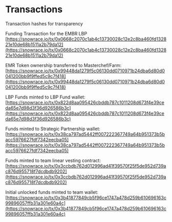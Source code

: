 # Transactions

Transaction hashes for transparency

Funding Transaction for the EMBR LBP
[https://snowrace.io/tx/0x0668c2070c1ab4c13730028c12e2c8ba460fd132821e10de68b1511a2b79da12](https://snowrace.io/tx/0x0668c2070c1ab4c13730028c12e2c8ba460fd132821e10de68b1511a2b79da12)

EMR Token ownership transferred to Masterchef/Farm:
[https://snowrace.io/tx/0x99448da1279f5c06130dd0710971b24dba6d80d0041200bb9f9ffed5c9c7f418](https://snowrace.io/tx/0x99448da1279f5c06130dd0710971b24dba6d80d0041200bb9f9ffed5c9c7f418)

LBP Funds minted to LBP Fund wallet:
[https://snowrace.io/tx/0x822d8aa095426cbddb787c1011208d673f4e39ceda65e7d98d3f36d926586b3c](https://snowrace.io/tx/0x822d8aa095426cbddb787c1011208d673f4e39ceda65e7d98d3f36d926586b3c)

Funds minted to Strategic Partnership wallet:
[https://snowrace.io/tx/0x38ca797ad5442ff007222367749a64b951373b5bacc5976627fdf7342eecba05](https://snowrace.io/tx/0x38ca797ad5442ff007222367749a64b951373b5bacc5976627fdf7342eecba05)

Funds minted to team linear vesting contract:
[https://snowrace.io/tx/0x3ccbdb762d012996ad41f39570f25f5de952d739ac876d955718f7dcdbdb9202](https://snowrace.io/tx/0x3ccbdb762d012996ad41f39570f25f5de952d739ac876d955718f7dcdbdb9202)

Initial unlocked funds minted to team wallet:
[https://snowrace.io/tx/0x3b41877849cb5f96ce1747a478d259b610696163c99896057ffb31a301e60a4c](https://snowrace.io/tx/0x3b41877849cb5f96ce1747a478d259b610696163c99896057ffb31a301e60a4c)